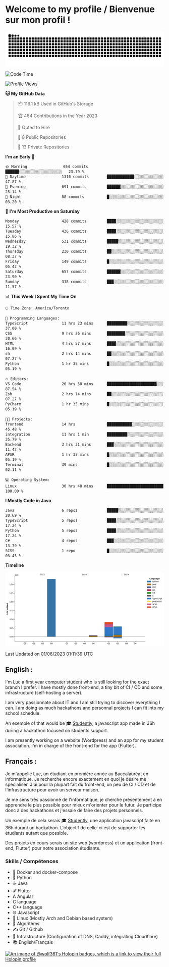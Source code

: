 # Welcome to my profile / Bienvenue sur mon profil !

![snake gif](https://github.com/wolf-361/wolf-361/blob/output/github-contribution-grid-snake.svg)

<!--START_SECTION:waka-->
![Code Time](http://img.shields.io/badge/Code%20Time-151%20hrs%2052%20mins-blue)

![Profile Views](http://img.shields.io/badge/Profile%20Views-0-blue)

**🐱 My GitHub Data** 

> 📦 116.1 kB Used in GitHub's Storage 
 > 
> 🏆 464 Contributions in the Year 2023
 > 
> 💼 Opted to Hire
 > 
> 📜 8 Public Repositories 
 > 
> 🔑 13 Private Repositories 
 > 
**I'm an Early 🐤** 

```text
🌞 Morning                654 commits         ██████░░░░░░░░░░░░░░░░░░░   23.79 % 
🌆 Daytime                1316 commits        ████████████░░░░░░░░░░░░░   47.87 % 
🌃 Evening                691 commits         ██████░░░░░░░░░░░░░░░░░░░   25.14 % 
🌙 Night                  88 commits          █░░░░░░░░░░░░░░░░░░░░░░░░   03.20 % 
```
📅 **I'm Most Productive on Saturday** 

```text
Monday                   428 commits         ████░░░░░░░░░░░░░░░░░░░░░   15.57 % 
Tuesday                  436 commits         ████░░░░░░░░░░░░░░░░░░░░░   15.86 % 
Wednesday                531 commits         █████░░░░░░░░░░░░░░░░░░░░   19.32 % 
Thursday                 230 commits         ██░░░░░░░░░░░░░░░░░░░░░░░   08.37 % 
Friday                   149 commits         █░░░░░░░░░░░░░░░░░░░░░░░░   05.42 % 
Saturday                 657 commits         ██████░░░░░░░░░░░░░░░░░░░   23.90 % 
Sunday                   318 commits         ███░░░░░░░░░░░░░░░░░░░░░░   11.57 % 
```


📊 **This Week I Spent My Time On** 

```text
🕑︎ Time Zone: America/Toronto

💬 Programming Languages: 
TypeScript               11 hrs 23 mins      █████████░░░░░░░░░░░░░░░░   37.00 % 
CSS                      9 hrs 26 mins       ████████░░░░░░░░░░░░░░░░░   30.66 % 
HTML                     4 hrs 57 mins       ████░░░░░░░░░░░░░░░░░░░░░   16.09 % 
sh                       2 hrs 14 mins       ██░░░░░░░░░░░░░░░░░░░░░░░   07.27 % 
Python                   1 hr 35 mins        █░░░░░░░░░░░░░░░░░░░░░░░░   05.19 % 

🔥 Editors: 
VS Code                  26 hrs 58 mins      ██████████████████████░░░   87.54 % 
Zsh                      2 hrs 14 mins       ██░░░░░░░░░░░░░░░░░░░░░░░   07.27 % 
PyCharm                  1 hr 35 mins        █░░░░░░░░░░░░░░░░░░░░░░░░   05.19 % 

🐱‍💻 Projects: 
frontend                 14 hrs              ███████████░░░░░░░░░░░░░░   45.48 % 
integration              11 hrs 1 min        █████████░░░░░░░░░░░░░░░░   35.79 % 
Backend                  3 hrs 31 mins       ███░░░░░░░░░░░░░░░░░░░░░░   11.42 % 
APSR                     1 hr 35 mins        █░░░░░░░░░░░░░░░░░░░░░░░░   05.19 % 
Terminal                 39 mins             █░░░░░░░░░░░░░░░░░░░░░░░░   02.11 % 

💻 Operating System: 
Linux                    30 hrs 48 mins      █████████████████████████   100.00 % 
```

**I Mostly Code in Java** 

```text
Java                     6 repos             █████░░░░░░░░░░░░░░░░░░░░   20.69 % 
TypeScript               5 repos             ████░░░░░░░░░░░░░░░░░░░░░   17.24 % 
Python                   5 repos             ████░░░░░░░░░░░░░░░░░░░░░   17.24 % 
C#                       4 repos             ███░░░░░░░░░░░░░░░░░░░░░░   13.79 % 
SCSS                     1 repo              █░░░░░░░░░░░░░░░░░░░░░░░░   03.45 % 
```



**Timeline**

![Lines of Code chart](https://raw.githubusercontent.com/wolf-361/wolf-361/main/assets/bar_graph.png)


 Last Updated on 01/06/2023 01:11:39 UTC
<!--END_SECTION:waka-->

## English : 

I'm Luc a first year computer student who is still looking for the exact branch I prefer. I have mostly done front-end, a tiny bit of CI / CD and some infrastructure (self-hosting a server).

I am very passionnate about IT and I am still trying to discover everything I can. I am doing as much hackathons and personnal projects I can fit into my school schedule.

An exemple of that would be 🎓 [Studently](https://github.com/wolf-361/Studently-CodeJam12), a javascript app made in 36h during a hackathon focused on students support.

I am presently working on a website (Wordpress) and an app for my student association. I'm in charge of the front-end for the app (Flutter).

## Français :

Je m'appelle Luc, un étudiant en première année au Baccalauréat en informatique. Je recherche encore exactement en quoi je désire me spécialiser. J'ai pour la plupart fait du front-end, un peu de CI / CD et de l'infrastructure pour avoir un serveur maison.

Je me sens très passionné de l'informatique, je cherche présentement à en apprendre le plus possible pour mieux m'orienter pour le futur. Je participe donc à des hackathons et j'essaie de faire des projets personnels.

Un exemple de cela serais 🎓 [Studently](https://github.com/wolf-361/Studently-CodeJam12), une application javascript faite en 36h durant un hackathon. L'objectif de celle-ci est de supporter les étudiants autant que possible.

Des projets en cours serais un site web (wordpress) et un application (front-end, Flutter) pour notre association étudiante.

###  Skills / Compétences

* 🐋 Docker and docker-compose
* 🐍 Python
* ☕ Java
* ℱ Flutter
* A Angular
* C language
* C++ language
* 🌐 Javascript
* 🐧 Linux (Mostly Arch and Debian based system)
* 🧩 Algorithms
* ✍️ Git / Github
* 📜 Infrastructure (Configuration of DNS, Caddy, integrating Cloudflare)
* 📚 English/Français

[![An image of @wolf361's Holopin badges, which is a link to view their full Holopin profile](https://holopin.me/wolf361)](https://holopin.io/@wolf361)


